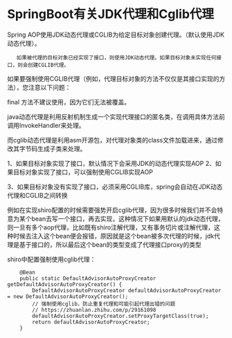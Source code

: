 # SpringBoot有关JDK代理和Cglib代理

Spring AOP使用JDK动态代理或CGLIB为给定目标对象创建代理。（默认使用JDK动态代理）。

       如果被代理的目标对象已经实现了接口，则使用JDK动态代理。如果目标对象未实现任何接口，则会创建CGLIB代理。

如果要强制使用CGLIB代理（例如，代理目标对象的方法不仅仅是其接口实现的方法），您注意以下问题：

final 方法不建议使用，因为它们无法被覆盖。

java动态代理是利用反射机制生成一个实现代理接口的匿名类，在调用具体方法前调用InvokeHandler来处理。

而cglib动态代理是利用asm开源包，对代理对象类的class文件加载进来，通过修改其字节码生成子类来处理。

1、如果目标对象实现了接口，默认情况下会采用JDK的动态代理实现AOP 
2、如果目标对象实现了接口，可以强制使用CGLIB实现AOP 

3、如果目标对象没有实现了接口，必须采用CGLIB库，spring会自动在JDK动态代理和CGLIB之间转换





例如在实现shiro配置的时候需要强势开启cglib代理，因为很多时候我们并不会特意为某个bean去写一个接口，再去实现，这种情况下如果用默认的jdk动态代理，则一旦有多个aop代理，比如既有shiro注解代理，又有事务切片或注解代理，这种时候去注入这个bean便会报错，原因就是这个bean被多次代理的时候，jdk代理是基于接口的，所以最后这个bean的类型变成了代理接口proxy的类型

shiro中配置强制使用cglib代理：

```
    @Bean
    public static DefaultAdvisorAutoProxyCreator getDefaultAdvisorAutoProxyCreator() {
        DefaultAdvisorAutoProxyCreator defaultAdvisorAutoProxyCreator = new DefaultAdvisorAutoProxyCreator();
        // 强制使用cglib，防止重复代理和可能引起代理出错的问题
        // https://zhuanlan.zhihu.com/p/29161098
        defaultAdvisorAutoProxyCreator.setProxyTargetClass(true);
        return defaultAdvisorAutoProxyCreator;
    }
```

